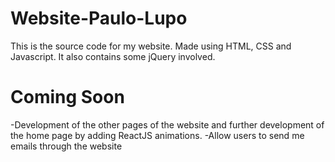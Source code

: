 # Website-Paulo-Lupo
This is the source code for my website. Made using HTML, CSS and Javascript. It also contains some jQuery involved. 

# Coming Soon
-Development of the other pages of the website and further development of the home page by adding ReactJS animations.
-Allow users to send me emails through the website
